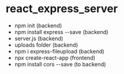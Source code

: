 # react_express_server

- npm init (backend)
- npm install express --save (backend)
- server.js (backend)
- uploads folder (backend)
- npm i express-fileupload (backend)
- npx create-react-app (frontend)
- npm install cors --save (to backend)
